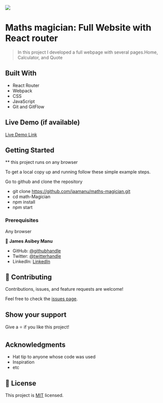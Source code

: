 ![](https://img.shields.io/badge/Microverse-blueviolet)

# Maths magician: Full Website with React router

> In this project I developed a full webpage with several pages.Home, Calculator, and Quote

## Built With

- React Router
- Webpack
- CSS
- JavaScript
- Git and GitFlow

## Live Demo (if available)

[Live Demo Link]()

## Getting Started

\*\* this project runs on any browser

To get a local copy up and running follow these simple example steps.

Go to github and clone the repository

- git clone https://github.com/jaamanu/maths-magician.git
- cd math-Magician
- npm install
- npm start

### Prerequisites

Any browser

👤 **James Asibey Manu**

- GitHub: [@githubhandle](https://github.com/jaamanu)
- Twitter: [@twitterhandle](https://twitter.com/@JamesAsibeyManu)
- LinkedIn: [LinkedIn](https://linkedin.com/in/jamesasibeymanu)




## 🤝 Contributing

Contributions, issues, and feature requests are welcome!

Feel free to check the [issues page](../../issues/).

## Show your support

Give a ⭐️ if you like this project!

## Acknowledgments

- Hat tip to anyone whose code was used
- Inspiration
- etc

## 📝 License

This project is [MIT](./MIT.MD) licensed.